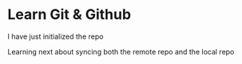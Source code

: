 # Learn Git & Github

I have just initialized the repo

Learning next about syncing both the remote repo and the local repo
